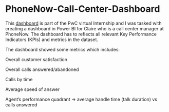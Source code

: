 # PhoneNow-Call-Center-Dashboard

This [dashboard](https://www.novypro.com/project/pwc-virtual-internship-phonenow-call-center-analysis) is part of the PwC virtual Internship and I was tasked with creating a dashboard in Power BI for Claire who is a call center manager at PhoneNow. The dashboard has to reflects all relevant Key Performance Indicators (KPIs) and metrics in the dataset.

The dashboard showed some metrics which includes:

Overall customer satisfaction

Overall calls answered/abandoned

Calls by time

Average speed of answer

Agent’s performance quadrant -> average handle time (talk duration) vs calls answered
